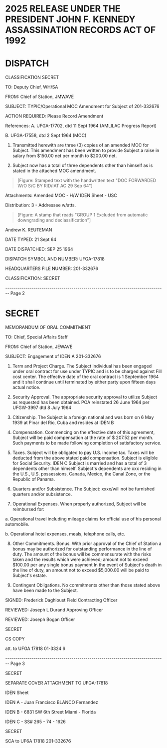 # 2025 RELEASE UNDER THE PRESIDENT JOHN F. KENNEDY ASSASSINATION RECORDS ACT OF 1992

# DISPATCH

CLASSIFICATION
SECRET

TO: Deputy Chief, WH/SA

FROM: Chief of Station, JMWAVE

SUBJECT: TYPIC/Operational MOC Amendment for Subject of 201-332676

ACTION REQUIRED: Please Record Amendment

References: A. UFGA-17702, dtd 11 Sept 1964 (AMLILAC Progress Report)

B. UFGA-17558, dtd 2 Sept 1964 (MOC)

1.  Transmitted herewith are three (3) copies of an amended MOC for Subject. This amendment has been written to provide Subject a raise in salary from $150.00 net per month to $200.00 net.

2.  Subject now has a total of three dependents other than himself as is stated in the attached MOC amendment.

> [Figure: Stamped text with the handwritten text "DOC FORWARDED W/O S/C BY RID/IAT AC 29 Sep 64"]

Attachments:
Amended MOC - H/W
IDEN Sheet - USC

Distribution:
3 - Addressee w/atts.

> [Figure: A stamp that reads "GROUP 1 Excluded from automatic downgrading and declassification"]

Andrew K. REUTEMAN

DATE TYPED: 21 Sept 64

DATE DISPATCHED: SEP 25 1964

DISPATCH SYMBOL AND NUMBER: UFGA-17818

HEADQUARTERS FILE NUMBER: 201-332676

CLASSIFICATION: SECRET


-------------------------------------------------------------------------------- Page 2

# SECRET

MEMORANDUM OF ORAL COMMITMENT

TO: Chief, Special Affairs Staff

FROM: Chief of Station, JEWAVE

SUBJECT: Engagement of IDEN A 201-332676

1.  Term and Project Charge. The Subject individual has been engaged under oral contract for use under TYPIC and is to be charged against Fill cost center. The effective date of the oral contract is 1 September 1964 and it shall continue until terminated by either party upon fifteen days actual notice.

2.  Security Approval. The appropriate security approval to utilize Subject as requested has been obtained. POA reinstated 26 June 1964 per UFGW-3997 dtd 8 July 1964

3.  Citizenship. The Subject is a foreign national and was born on 6 May 1939 at Pinar del Rio, Cuba and resides at IDEN B

4.  Compensation. Commencing on the effective date of this agreement, Subject will be paid compensation at the rate of $ 207.52 per month. Such payments to be made following completion of satisfactory service.

5.  Taxes. Subject will be obligated to pay U.S. income tax. Taxes will be deducted from the above stated paid compensation. Subject is eligible for Social Security. IDEN C Subject is married and has a total of 3 dependents other than himself. Subject's dependents are xxx residing in the U.S., U.S. possessions, Canada, Mexico, the Canal Zone, or the Republic of Panama.

6.  Quarters and/or Subsistence. The Subject: xxxx/will not be furnished quarters and/or subsistence.

7.  Operational Expenses. When properly authorized, Subject will be reimbursed for:

a. Operational travel including mileage claims for official use of his personal automobile.

b. Operational hotel expenses, meals, telephone calls, etc.

8.  Other Commitments. Bonus. With prior approval of the Chief of Station a bonus may be authorized for outstanding performance in the line of duty. The amount of the bonus will be commensurate with the risks taken and the results which were achieved; amount not to exceed $100.00 per any single bonus payment In the event of Subject's death in the line of duty, an amount not to exceed $5,000.00 will be paid to Subject's estate.

9.  Contingent Obligations. No commitments other than those stated above have been made to the Subject.

SIGNED: Frederick Daghloust
Field Contracting
Officer

REVIEWED:
Joseph L Durand
Approving Officer

REVIEWED:
Joseph Bogan
Officer

SECRET

CS COPY

att. to UFGA 17818
01-3324 6


-------------------------------------------------------------------------------- Page 3

SECRET

SEPARATE COVER ATTACHMENT
TO UFGA-17818

IDEN Sheet

IDEN A - Juan Francisco BLANCO Fernandez

IDEN B - 6831 SW 6th Street
Miami - Florida

IDEN C - SS# 265 - 74 - 1626

SECRET

SCA to UF6A 17818 201-332676
